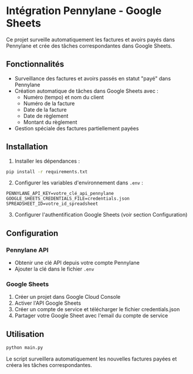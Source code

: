 # Intégration Pennylane - Google Sheets

Ce projet surveille automatiquement les factures et avoirs payés dans Pennylane et crée des tâches correspondantes dans Google Sheets.

## Fonctionnalités

- Surveillance des factures et avoirs passés en statut "payé" dans Pennylane
- Création automatique de tâches dans Google Sheets avec :
  - Numéro (tempo) et nom du client
  - Numéro de la facture
  - Date de la facture
  - Date de règlement
  - Montant du règlement
- Gestion spéciale des factures partiellement payées

## Installation

1. Installer les dépendances :
```bash
pip install -r requirements.txt
```

2. Configurer les variables d'environnement dans `.env` :
```
PENNYLANE_API_KEY=votre_clé_api_pennylane
GOOGLE_SHEETS_CREDENTIALS_FILE=credentials.json
SPREADSHEET_ID=votre_id_spreadsheet
```

3. Configurer l'authentification Google Sheets (voir section Configuration)

## Configuration

### Pennylane API
- Obtenir une clé API depuis votre compte Pennylane
- Ajouter la clé dans le fichier `.env`

### Google Sheets
1. Créer un projet dans Google Cloud Console
2. Activer l'API Google Sheets
3. Créer un compte de service et télécharger le fichier credentials.json
4. Partager votre Google Sheet avec l'email du compte de service

## Utilisation

```bash
python main.py
```

Le script surveillera automatiquement les nouvelles factures payées et créera les tâches correspondantes. 